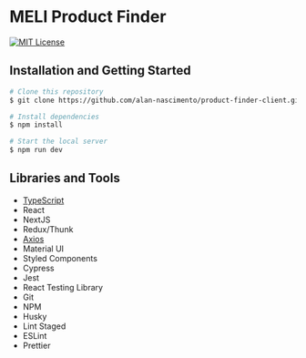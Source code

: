 # MELI Product Finder

[![MIT License](https://img.shields.io/badge/License-MIT-yellow.svg)](https://opensource.org/licenses/)

## Installation and Getting Started

```bash
# Clone this repository
$ git clone https://github.com/alan-nascimento/product-finder-client.git

# Install dependencies
$ npm install

# Start the local server
$ npm run dev
```

## Libraries and Tools

- [TypeScript](https://www.typescriptlang.org/)
- React
- NextJS
- Redux/Thunk
- [Axios](https://github.com/axios/axios)
- Material UI
- Styled Components
- Cypress
- Jest
- React Testing Library
- Git
- NPM
- Husky
- Lint Staged
- ESLint
- Prettier
